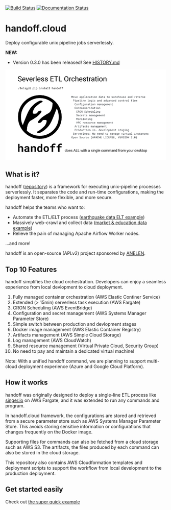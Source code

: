 [![Build Status](https://travis-ci.com/anelendata/handoff.svg?branch=master)](https://travis-ci.com/anelendata/handoff)
[![Documentation Status](https://readthedocs.org/projects/handoffcloud/badge/?version=latest)](https://dev.handoff.cloud/en/latest/?badge=latest)

# handoff.cloud

Deploy configurable unix pipeline jobs serverlessly.

**NEW:**
- Version 0.3.0 has been released!
  See [HISTORY.md](https://github.com/anelendata/handoff/blob/v0.3/HISTORY.md)

<img src="https://github.com/anelendata/handoff/raw/master/assets/this_is_handoff.png"/>

## What is it?

handoff ([repository](https://github.com/anelendata/handoff))
is a framework for executing unix-pipeline processes serverlessly.
It separates the code and run-time configurations, making the deployment
faster, more flexible, and more secure.

handoff helps the teams who want to:
- Automate the ETL/ELT process ([earthquake data ELT example](https://articles.anelen.co/elt-google-cloud-storage-bigquery/))
- Massively web-crawl and collect data ([market & education data example](https://articles.anelen.co/kinoko_webcrawler/))
- Relieve the pain of managing Apache Airflow Worker nodes.

...and more!

handoff is an open-source (APLv2) project sponsored by [ANELEN](https://anelen.co).

## Top 10 Features

handoff simplifies the cloud orchestration.
Developers can enjoy a seamless experience from local devlopment to cloud deployment.

1. Fully managed container orchestration (AWS Elastic Continer Service)
2. Extended (> 15min) serverless task execution (AWS Fargate)
3. CRON Scheduling (AWS EventBridge)
4. Configuration and secret management (AWS Systems Manager Parameter Store)
5. Simple switch between production and devlopment stages
6. Docker image management (AWS Elastic Container Registry)
7. Artifacts management (AWS Simple Cloud Storage)
8. Log management (AWS CloudWatch)
9. Shared resource management (Virtual Private Cloud, Security Group)
10. No need to pay and maintain a dedicated virtual machine!

Note: With a unified handoff command, we are planning to support multi-cloud
deployment experience (Azure and Google Cloud Platform).

## How it works

handoff was originally designed to deploy a single-line ETL process like
[singer.io](https://singer.io) on AWS Fargate, and it was extended to
run any commands and program.

In handoff.cloud framework, the configurations are stored and retrieved
from a secure parameter store such as AWS Systems Manager Parameter Store.
This avoids storing sensitive information or configurations that changes
frequently on the Docker image.

Supporting files for commands can also be fetched from a cloud storage such
as AWS S3. The artifacts, the files produced by each command can also
be stored in the cloud storage.

This repository also contains AWS Cloudformation templates and deployment
scripts to support the workflow from local development to the production
deployment.

## Get started easily

Check out [the super quick example](https://dev.handoff.cloud/en/v0.3/quick_example.html)
